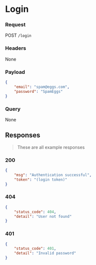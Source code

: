 # Login

### Request
POST `/login`

### Headers
None

### Payload
```json
{
	"email": "spam@eggs.com",
	"password": "SpamEggs"
}
```

### Query
None

## Responses
> These are all example responses

### 200
```json
{
	"msg": "Authentication successful",
	"token": "(login token)"
}
```

### 404
```json
{
	"status_code": 404,
	"detail": "User not found"
}
```

### 401
```json
{
	"status_code": 401,
	"detail": "Invalid password"
}
```
